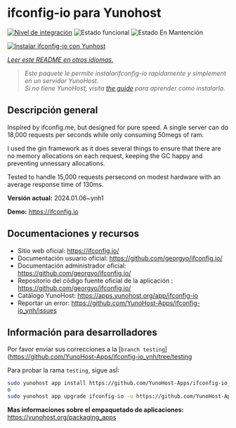 <!--
Este archivo README esta generado automaticamente<https://github.com/YunoHost/apps/tree/master/tools/readme_generator>
No se debe editar a mano.
-->

# ifconfig-io para Yunohost

[![Nivel de integración](https://dash.yunohost.org/integration/ifconfig-io.svg)](https://dash.yunohost.org/appci/app/ifconfig-io) ![Estado funcional](https://ci-apps.yunohost.org/ci/badges/ifconfig-io.status.svg) ![Estado En Mantención](https://ci-apps.yunohost.org/ci/badges/ifconfig-io.maintain.svg)

[![Instalar ifconfig-io con Yunhost](https://install-app.yunohost.org/install-with-yunohost.svg)](https://install-app.yunohost.org/?app=ifconfig-io)

*[Leer este README en otros idiomas.](./ALL_README.md)*

> *Este paquete le permite instalarifconfig-io rapidamente y simplement en un servidor YunoHost.*  
> *Si no tiene YunoHost, visita [the guide](https://yunohost.org/install) para aprender como instalarla.*

## Descripción general

Inspired by ifconfig.me, but designed for pure speed. A single server can do 18,000 requests per seconds while only consuming 50megs of ram.

I used the gin framework as it does several things to ensure that there are no memory allocations on each request, keeping the GC happy and preventing unnessary allocations.

Tested to handle 15,000 requests persecond on modest hardware with an average response time of 130ms.


**Versión actual:** 2024.01.06~ynh1

**Demo:** <https://ifconfig.io>
## Documentaciones y recursos

- Sitio web oficial: <https://ifconfig.io/>
- Documentación usuario oficial: <https://github.com/georgyo/ifconfig.io/>
- Documentación administrador oficial: <https://github.com/georgyo/ifconfig.io/>
- Repositorio del código fuente oficial de la aplicación : <https://github.com/georgyo/ifconfig.io/>
- Catálogo YunoHost: <https://apps.yunohost.org/app/ifconfig-io>
- Reportar un error: <https://github.com/YunoHost-Apps/ifconfig-io_ynh/issues>

## Información para desarrolladores

Por favor enviar sus correcciones a la [`branch testing`](https://github.com/YunoHost-Apps/ifconfig-io_ynh/tree/testing

Para probar la rama `testing`, sigue asÍ:

```bash
sudo yunohost app install https://github.com/YunoHost-Apps/ifconfig-io_ynh/tree/testing --debug
o
sudo yunohost app upgrade ifconfig-io -u https://github.com/YunoHost-Apps/ifconfig-io_ynh/tree/testing --debug
```

**Mas informaciones sobre el empaquetado de aplicaciones:** <https://yunohost.org/packaging_apps>
